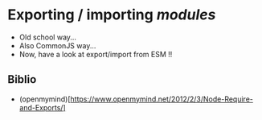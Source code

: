 # Exporting / importing *modules*
- Old school way...
- Also CommonJS way...
- Now, have a look at export/import from ESM !!

## Biblio
- (openmymind)[https://www.openmymind.net/2012/2/3/Node-Require-and-Exports/]
